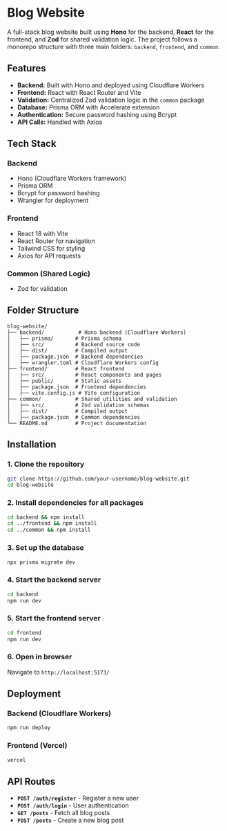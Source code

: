 # Blog Website

A full-stack blog website built using **Hono** for the backend, **React** for the frontend, and **Zod** for shared validation logic. The project follows a monorepo structure with three main folders: `backend`, `frontend`, and `common`.

## Features

- **Backend:** Built with Hono and deployed using Cloudflare Workers
- **Frontend:** React with React Router and Vite
- **Validation:** Centralized Zod validation logic in the `common` package
- **Database:** Prisma ORM with Accelerate extension
- **Authentication:** Secure password hashing using Bcrypt
- **API Calls:** Handled with Axios

## Tech Stack

### Backend
- Hono (Cloudflare Workers framework)
- Prisma ORM
- Bcrypt for password hashing
- Wrangler for deployment

### Frontend
- React 18 with Vite
- React Router for navigation
- Tailwind CSS for styling
- Axios for API requests

### Common (Shared Logic)
- Zod for validation

## Folder Structure

```
blog-website/
├── backend/           # Hono backend (Cloudflare Workers)
│   ├── prisma/       # Prisma schema
│   ├── src/          # Backend source code
│   ├── dist/         # Compiled output
│   ├── package.json  # Backend dependencies
│   ├── wrangler.toml # Cloudflare Workers config
├── frontend/         # React frontend
│   ├── src/          # React components and pages
│   ├── public/       # Static assets
│   ├── package.json  # Frontend dependencies
│   ├── vite.config.js # Vite configuration
├── common/           # Shared utilities and validation
│   ├── src/          # Zod validation schemas
│   ├── dist/         # Compiled output
│   ├── package.json  # Common dependencies
└── README.md         # Project documentation
```

## Installation

### 1. Clone the repository
```sh
git clone https://github.com/your-username/blog-website.git
cd blog-website
```

### 2. Install dependencies for all packages
```sh
cd backend && npm install
cd ../frontend && npm install
cd ../common && npm install
```

### 3. Set up the database
```sh
npx prisma migrate dev
```

### 4. Start the backend server
```sh
cd backend
npm run dev
```

### 5. Start the frontend server
```sh
cd frontend
npm run dev
```

### 6. Open in browser
Navigate to `http://localhost:5173/`

## Deployment

### Backend (Cloudflare Workers)
```sh
npm run deploy
```

### Frontend (Vercel)
```sh
vercel
```

## API Routes

- **`POST /auth/register`** - Register a new user
- **`POST /auth/login`** - User authentication
- **`GET /posts`** - Fetch all blog posts
- **`POST /posts`** - Create a new blog post


